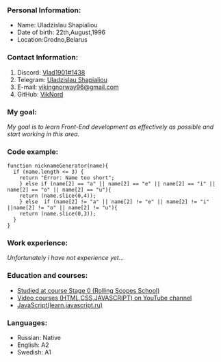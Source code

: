 
### Personal Information:
* Name: Uladzislau Shapialiou
* Date of birth: 22th,August,1996
* Location:Grodno,Belarus

### Contact Information:
1. Discord: [Vlad1901#1438](https://discord.com/channels/@me)
2. Telegram: [Uladzislau Shapialiou](https://web.telegram.org/z/)
3. E-mail: [vikingnorway96@gmail.com](https://mail.google.com/mail/u/0/#inbox)
4. GitHub: [VikNord](https://github.com/VikNord)

### My goal:
 *My goal is to learn Front-End development as effectively as possible and start working in this area.*

 ### Code example:
```
function nicknameGenerator(name){
  if (name.length <= 3) {
    return "Error: Name too short";
    } else if (name[2] == "a" || name[2] == "e" || name[2] == "i" || name[2] == "o" || name[2] == "u"){
    return (name.slice(0,4));
    } else  if (name[2] != "a" || name[2] != "e" || name[2] != "i" ||name[2] != "o" || name[2] != "u"){
    return (name.slice(0,3));
  }  
}
```

### Work experience:
*Unfortunately i have not experience yet...*

### Education and courses:
* [Studied at course Stage 0 (Rolling Scopes School)](https://rs.school/js-stage0/)
* [Video courses (HTML,CSS,JAVASCRIPT) on YouTube channel](https://www.youtube.com/watch?v=yJcCKuxfb2o&list=PLM6XATa8CAG4F9nAIYNS5oAiPotxwLFIr)
* [JavaScript(learn.javascript.ru)](https://learn.javascript.ru/first-steps)

### Languages:
* Russian: Native
* English: A2
* Swedish: A1
